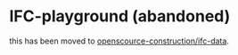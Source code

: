# IFC-playground (abandoned)

this has been moved to [openscource-construction/ifc-data](https://github.com/opensource-construction/ifc-data).

